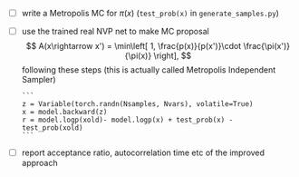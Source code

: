 - [ ] write a Metropolis MC for $\pi(x)$ (`test_prob(x)` in `generate_samples.py`)

- [ ] use the trained real NVP net to make MC proposal 
      $$
      A(x\rightarrow x') = \min\left[ 1,  \frac{p(x)}{p(x')}\cdot \frac{\pi(x')}{\pi(x)}  \right],
      $$
      following these steps (this is actually called Metropolis Independent Sampler)

      ```
      z = Variable(torch.randn(Nsamples, Nvars), volatile=True)
      x = model.backward(z)
      r = model.logp(xold)- model.logp(x) + test_prob(x) - test_prob(xold)
      ```


- [ ] report acceptance ratio, autocorrelation time etc of the improved approach 


